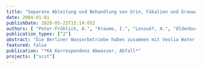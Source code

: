 ```yaml
---
title: "Separate Ableitung und Behandlung von Urin, Fäkalien und Grauwasser – ein Pilotprojekt"
date: 2004-01-01
publishDate: 2020-05-25T15:14:05Z
authors: [ "Peter-Fröhlich, A.", "Kraume, I.", "Lesouëf, A.", "Oldenburg, M." ]
publication_types: ["2"]
abstract: "Die Berliner Wasserbetriebe haben zusammen mit Veolia Water im Rahmen des Kompetenzzentrums Wasser Berlin ein Pilotprojekt zu neuen Sanitärkonzepten begonnen. Zur Ermittlung der zu erprobenden neuen, nachhaltigen Sanitärkonzepte wurde eine Vorstudie durchgeführt. Diese Studie beinhaltet u.a. einen Kostenvergleich zwischen zwei neuen Sanitärkonzepten mit Schwerkraft- und Vakuumseparationstoiletten und dem konventionellen System. Es konnte gezeigt werden, dass die neuen Sanitärkonzepte, abhängig von den Rahmenbedingungen, Kostenvorteile haben. Dies war eine weitere Motivation, ein Pilotprojekt zur Erprobung der neuen Sanitärkonzepte unter realistischen Bedingungen in Berlin/Brandenburg durchzuführen. Der Betrieb des Sanitärkonzepts mit Schwerkrafttrenntoiletten hat im Sommer 2003 begonnen."
featured: false
publication: "*KA Korrespondenz Abwasser, Abfall*"
projects: ["scst"]
---
```


